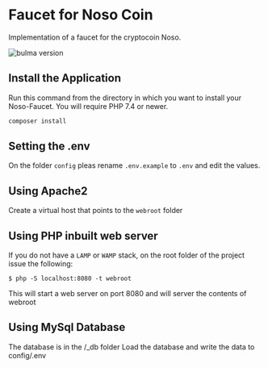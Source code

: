 # Faucet for Noso Coin

Implementation of a faucet for the cryptocoin Noso.

![bulma version](https://img.shields.io/badge/bulma-0.9.0-4169e1.svg)


## Install the Application

Run this command from the directory in which you want to install your Noso-Faucet. You will require PHP 7.4 or newer.

```bash
composer install
```

## Setting the .env

On the folder `config` pleas rename `.env.example` to `.env` and edit the values.

## Using Apache2

Create a virtual host that points to the `webroot` folder

## Using PHP inbuilt web server

If you do not have a `LAMP` or `WAMP` stack, on the root folder of the project issue the following:

```console
$ php -S localhost:8080 -t webroot
```

This will start a web server on port 8080 and will server the contents of webroot

## Using MySql Database
The database is in the /_db folder
Load the database and write the data to config/.env




